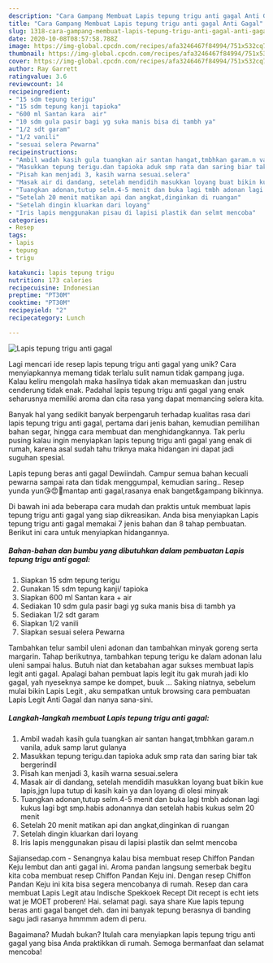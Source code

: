 ```yaml
---
description: "Cara Gampang Membuat Lapis tepung trigu anti gagal Anti Gagal"
title: "Cara Gampang Membuat Lapis tepung trigu anti gagal Anti Gagal"
slug: 1318-cara-gampang-membuat-lapis-tepung-trigu-anti-gagal-anti-gagal
date: 2020-10-08T08:57:58.788Z
image: https://img-global.cpcdn.com/recipes/afa3246467f84994/751x532cq70/lapis-tepung-trigu-anti-gagal-foto-resep-utama.jpg
thumbnail: https://img-global.cpcdn.com/recipes/afa3246467f84994/751x532cq70/lapis-tepung-trigu-anti-gagal-foto-resep-utama.jpg
cover: https://img-global.cpcdn.com/recipes/afa3246467f84994/751x532cq70/lapis-tepung-trigu-anti-gagal-foto-resep-utama.jpg
author: Ray Garrett
ratingvalue: 3.6
reviewcount: 14
recipeingredient:
- "15 sdm tepung terigu"
- "15 sdm tepung kanji tapioka"
- "600 ml Santan kara  air"
- "10 sdm gula pasir bagi yg suka manis bisa di tambh ya"
- "1/2 sdt garam"
- "1/2 vanili"
- "sesuai selera Pewarna"
recipeinstructions:
- "Ambil wadah kasih gula tuangkan air santan hangat,tmbhkan garam.n vanila, aduk samp larut gulanya"
- "Masukkan tepung terigu.dan tapioka aduk smp rata dan saring biar tak bergerindil"
- "Pisah kan menjadi 3, kasih warna sesuai.selera"
- "Masak air di dandang, setelah mendidih masukkan loyang buat bikin kue lapis,jgn lupa tutup di kasih kain ya dan loyang di olesi minyak"
- "Tuangkan adonan,tutup selm.4-5 menit dan buka lagi tmbh adonan lagi kukus lagi bgt smp.habis adonannya dan setelah habis kukus selm 20 menit"
- "Setelah 20 menit matikan api dan angkat,dinginkan di ruangan"
- "Setelah dingin kluarkan dari loyang"
- "Iris lapis menggunakan pisau di lapisi plastik dan selmt mencoba"
categories:
- Resep
tags:
- lapis
- tepung
- trigu

katakunci: lapis tepung trigu 
nutrition: 173 calories
recipecuisine: Indonesian
preptime: "PT30M"
cooktime: "PT30M"
recipeyield: "2"
recipecategory: Lunch

---
```



![Lapis tepung trigu anti gagal](https://img-global.cpcdn.com/recipes/afa3246467f84994/751x532cq70/lapis-tepung-trigu-anti-gagal-foto-resep-utama.jpg)

Lagi mencari ide resep lapis tepung trigu anti gagal yang unik? Cara menyiapkannya memang tidak terlalu sulit namun tidak gampang juga. Kalau keliru mengolah maka hasilnya tidak akan memuaskan dan justru cenderung tidak enak. Padahal lapis tepung trigu anti gagal yang enak seharusnya memiliki aroma dan cita rasa yang dapat memancing selera kita.

Banyak hal yang sedikit banyak berpengaruh terhadap kualitas rasa dari lapis tepung trigu anti gagal, pertama dari jenis bahan, kemudian pemilihan bahan segar, hingga cara membuat dan menghidangkannya. Tak perlu pusing kalau ingin menyiapkan lapis tepung trigu anti gagal yang enak di rumah, karena asal sudah tahu triknya maka hidangan ini dapat jadi suguhan spesial.

Lapis tepung beras anti gagal Dewiindah. Campur semua bahan kecuali pewarna sampai rata dan tidak menggumpal, kemudian saring.. Resep yunda yun😘😍💃mantap anti gagal,rasanya enak banget&amp;gampang bikinnya.


Di bawah ini ada beberapa cara mudah dan praktis untuk membuat lapis tepung trigu anti gagal yang siap dikreasikan. Anda bisa menyiapkan Lapis tepung trigu anti gagal memakai 7 jenis bahan dan 8 tahap pembuatan. Berikut ini cara untuk menyiapkan hidangannya.

<!--inarticleads1-->

##### Bahan-bahan dan bumbu yang dibutuhkan dalam pembuatan Lapis tepung trigu anti gagal:

1. Siapkan 15 sdm tepung terigu
1. Gunakan 15 sdm tepung kanji/ tapioka
1. Siapkan 600 ml Santan kara + air
1. Sediakan 10 sdm gula pasir bagi yg suka manis bisa di tambh ya
1. Sediakan 1/2 sdt garam
1. Siapkan 1/2 vanili
1. Siapkan sesuai selera Pewarna


Tambahkan telur sambil uleni adonan dan tambahkan minyak goreng serta margarin. Tahap berikutnya, tambahkan tepung terigu ke dalam adonan lalu uleni sampai halus. Butuh niat dan ketabahan agar sukses membuat lapis legit anti gagal. Apalagi bahan pembuat lapis legit itu gak murah jadi klo gagal, yah nyeseknya sampe ke dompet, buuk … Saking niatnya, sebelum mulai bikin Lapis Legit , aku sempatkan untuk browsing cara pembuatan Lapis Legit Anti Gagal dan nanya sana-sini. 

<!--inarticleads2-->

##### Langkah-langkah membuat Lapis tepung trigu anti gagal:

1. Ambil wadah kasih gula tuangkan air santan hangat,tmbhkan garam.n vanila, aduk samp larut gulanya
1. Masukkan tepung terigu.dan tapioka aduk smp rata dan saring biar tak bergerindil
1. Pisah kan menjadi 3, kasih warna sesuai.selera
1. Masak air di dandang, setelah mendidih masukkan loyang buat bikin kue lapis,jgn lupa tutup di kasih kain ya dan loyang di olesi minyak
1. Tuangkan adonan,tutup selm.4-5 menit dan buka lagi tmbh adonan lagi kukus lagi bgt smp.habis adonannya dan setelah habis kukus selm 20 menit
1. Setelah 20 menit matikan api dan angkat,dinginkan di ruangan
1. Setelah dingin kluarkan dari loyang
1. Iris lapis menggunakan pisau di lapisi plastik dan selmt mencoba


Sajiansedap.com - Senangnya kalau bisa membuat resep Chiffon Pandan Keju lembut dan anti gagal ini. Aroma pandan langsung semerbak begitu kita coba membuat resep Chiffon Pandan Keju ini. Dengan resep Chiffon Pandan Keju ini kita bisa segera mencobanya di rumah. Resep dan cara membuat Lapis Legit atau Indische Spekkoek Recept Dit recept is echt iets wat je MOET proberen! Hai. selamat pagi. saya share Kue lapis tepung beras anti gagal banget deh. dan ini banyak tepung berasnya di banding sagu jadi rasanya hmmmm adem di peru. 

Bagaimana? Mudah bukan? Itulah cara menyiapkan lapis tepung trigu anti gagal yang bisa Anda praktikkan di rumah. Semoga bermanfaat dan selamat mencoba!

